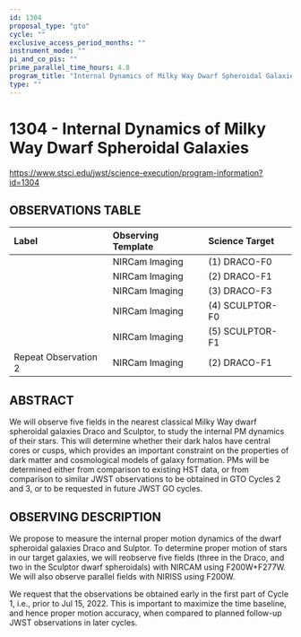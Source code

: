 ```yaml
---
id: 1304
proposal_type: "gto"
cycle: ""
exclusive_access_period_months: ""
instrument_mode: ""
pi_and_co_pis: ""
prime_parallel_time_hours: 4.8
program_title: "Internal Dynamics of Milky Way Dwarf Spheroidal Galaxies"
type: ""
---
```

# 1304 - Internal Dynamics of Milky Way Dwarf Spheroidal Galaxies
https://www.stsci.edu/jwst/science-execution/program-information?id=1304
## OBSERVATIONS TABLE
| Label               | Observing Template | Science Target    |
| :------------------ | :----------------- | :---------------- |
|                     | NIRCam Imaging     | (1) DRACO-F0      |
|                     | NIRCam Imaging     | (2) DRACO-F1      |
|                     | NIRCam Imaging     | (3) DRACO-F3      |
|                     | NIRCam Imaging     | (4) SCULPTOR-F0   |
|                     | NIRCam Imaging     | (5) SCULPTOR-F1   |
| Repeat Observation 2 | NIRCam Imaging     | (2) DRACO-F1      |

## ABSTRACT

We will observe five fields in the nearest classical Milky Way dwarf spheroidal galaxies Draco and Sculptor, to study the internal PM dynamics of their stars. This will determine whether their dark halos have central cores or cusps, which provides an important constraint on the properties of dark matter and cosmological models of galaxy formation. PMs will be determined either from comparison to existing HST data, or from comparison to similar JWST observations to be obtained in GTO Cycles 2 and 3, or to be requested in future JWST GO cycles.

## OBSERVING DESCRIPTION

We propose to measure the internal proper motion dynamics of the dwarf spheroidal galaxies Draco and Sulptor. To determine proper motion of stars in our target galaxies, we will reobserve five fields (three in the Draco, and two in the Sculptor dwarf spheroidals) with NIRCAM using F200W+F277W. We will also observe parallel fields with NIRISS using F200W.

We request that the observations be obtained early in the first part of Cycle 1, i.e., prior to Jul 15, 2022. This is important to maximize the time baseline, and hence proper motion accuracy, when compared to planned follow-up JWST observations in later cycles.